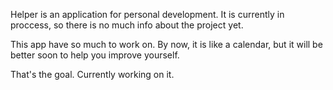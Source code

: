Helper is an application for personal development. It is currently in proccess, so there is no much info about the project yet.

This app have so much to work on. By now, it is like a calendar, but it will be better soon to help you improve yourself.

That's the goal. Currently working on it.
